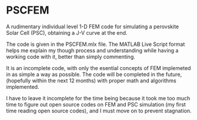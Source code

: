 # PSCFEM
A rudimentary individual level 1-D FEM code for simulating a perovskite Solar Cell (PSC), obtaining a J-V curve at the end.

The code is given in the PSCFEM.mlx file. The MATLAB Live Script format helps me explain my though process and understanding while having a working code with it, better than simply commenting.

It is an incomplete code, with only the esential concepts of FEM implemeted in as simple a way as possible. The code will be completed in the future, (hopefully within the next 12 months) with proper math and algorithms implemented.

I have to leave it incomplete for the time being because it took me too much time to figure out open source codes on FEM and PSC simulation (my first time reading open source codes), and I must move on to prevent stagnation.
